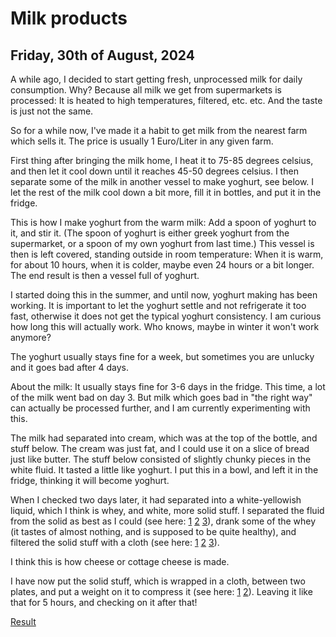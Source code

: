 # Milk products
## Friday, 30th of August, 2024
A while ago, I decided to start getting fresh, unprocessed milk for daily consumption. Why? Because all milk we get from supermarkets is processed: It is heated to high temperatures, filtered, etc. etc. And the taste is just not the same.

So for a while now, I've made it a habit to get milk from the nearest farm which sells it. The price is usually 1 Euro/Liter in any given farm.

First thing after bringing the milk home, I heat it to 75-85 degrees celsius, and then let it cool down until it reaches 45-50 degrees celsius.
I then separate some of the milk in another vessel to make yoghurt, see below. I let the rest of the milk cool down a bit more, fill it in bottles, and put it in the fridge.

This is how I make yoghurt from the warm milk: Add a spoon of yoghurt to it, and stir it. (The spoon of yoghurt is either greek yoghurt from the supermarket, or a spoon of my own yoghurt from last time.)
This vessel is then is left covered, standing outside in room temperature: When it is warm, for about 10 hours, when it is colder, maybe even 24 hours or a bit longer. The end result is then a vessel full of yoghurt.

I started doing this in the summer, and until now, yoghurt making has been working. It is important to let the yoghurt settle and not refrigerate it too fast, otherwise it does not get the typical yoghurt consistency. 
I am curious how long this will actually work. Who knows, maybe in winter it won't work anymore?

The yoghurt usually stays fine for a week, but sometimes you are unlucky and it goes bad after 4 days.

About the milk: It usually stays fine for 3-6 days in the fridge. This time, a lot of the milk went bad on day 3. But milk which goes bad in "the right way" can actually be processed further, and I am currently experimenting with this.

The milk had separated into cream, which was at the top of the bottle, and stuff below. The cream was just fat, and I could use it on a slice of bread just like butter. 
The stuff below consisted of slightly chunky pieces in the white fluid. It tasted a little like yoghurt. I put this in a bowl, and left it in the fridge, thinking it will become yoghurt.

When I checked two days later, it had separated into a white-yellowish liquid, which I think is whey, and white, more solid stuff. 
I separated the fluid from the solid as best as I could (see here: [1](separating_1.jpg) [2](separating_2.jpg) [3](separated.jpg)), drank some of the whey (it tastes of almost nothing, and is supposed to be quite healthy), and filtered the solid stuff with a cloth (see here: [1](filtering_1.jpg) [2](filtering_2.jpg) [3](filtered.jpg)).

I think this is how cheese or cottage cheese is made.

I have now put the solid stuff, which is wrapped in a cloth, between two plates, and put a weight on it to compress it (see here: [1](compressing_1.jpg) [2](compressing_2.jpg)). Leaving it like that for 5 hours, and checking on it after that!

[Result](dried_cheeselike_thing.JPG)
